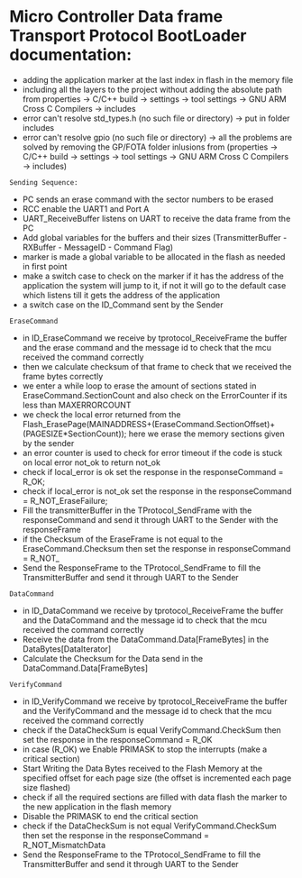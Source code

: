 # Micro Controller Data frame Transport Protocol BootLoader documentation:


- adding the application marker at the last index in flash in the memory file
- including all the layers to the project without adding the absolute path from properties -> C/C++ build -> settings -> tool settings -> GNU ARM Cross C Compilers -> includes
- error can't resolve std_types.h (no such file or directory) -> put in folder includes
- error can't resolve gpio (no such file or directory) -> all the problems are solved by removing the GP/FOTA folder inlusions from (properties -> C/C++ build -> settings -> tool settings -> GNU ARM Cross C Compilers -> includes)
```
Sending Sequence: 
```
- PC sends an erase command with the sector numbers to be erased
- RCC enable the UART1 and Port A
- UART_ReceiveBuffer listens on UART to receive the data frame from the PC
- Add global variables for the buffers and their sizes (TransmitterBuffer - RXBuffer - MessageID - Command Flag)
- marker is made a global variable to be allocated in the flash as needed in first point
- make a switch case to check on the marker if it has the address of the application the system will jump to it, if not it will go to the default case which listens till it gets the address of the application
- a switch case on the ID_Command sent by the Sender
```
EraseCommand
```
- in ID_EraseCommand we receive by tprotocol_ReceiveFrame the buffer and the erase command and the message id to check that the mcu received the command correctly
- then we calculate checksum of that frame to check that we received the frame bytes correctly
- we enter a while loop to erase the amount of sections stated in EraseCommand.SectionCount and also check on the ErrorCounter if its less than MAXERRORCOUNT
- we check the local error returned from the Flash_ErasePage(MAINADDRESS+(EraseCommand.SectionOffset)+(PAGESIZE*SectionCount)); here we erase the memory sections given by the sender
- an error counter is used to check for error timeout if the code is stuck on local error not_ok to return not_ok
- check if local_error is ok set the response in the responseCommand = R_OK;
- check if local_error is not_ok set the response in the responseCommand = R_NOT_EraseFailure;
- Fill the transmitterBuffer in the TProtocol_SendFrame with the responseCommand and send it through UART to the Sender with the responseFrame
- if the Checksum of the EraseFrame is not equal to the EraseCommand.Checksum then set the response in responseCommand = R_NOT_ 
- Send the ResponseFrame to the TProtocol_SendFrame to fill the TransmitterBuffer and send it through UART to the Sender
```
DataCommand
```
- in ID_DataCommand we receive by tprotocol_ReceiveFrame the buffer and the DataCommand and the message id to check that the mcu received the command correctly
- Receive the data from the DataCommand.Data[FrameBytes] in the DataBytes[DataIterator]
- Calculate the Checksum for the Data send in the DataCommand.Data[FrameBytes]
```
VerifyCommand
```
- in ID_VerifyCommand we receive by tprotocol_ReceiveFrame the buffer and the VerifyCommand and the message id to check that the mcu received the command correctly
- check if the DataCheckSum is equal VerifyCommand.CheckSum then set the response in the responseCommand = R_OK
- in case (R_OK) we Enable PRIMASK to stop the interrupts (make a critical section)
- Start Writing the Data Bytes received to the Flash Memory at the specified offset for each page size (the offset is incremented each page size flashed)
- check if all the required sections are filled with data flash the marker to the new application in the flash memory
- Disable the PRIMASK to end the critical section
- check if the DataCheckSum is  not equal VerifyCommand.CheckSum then set the response in the responseCommand = R_NOT_MismatchData
- Send the ResponseFrame to the TProtocol_SendFrame to fill the TransmitterBuffer and send it through UART to the Sender
